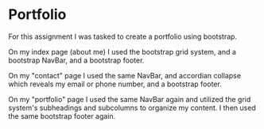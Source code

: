 # Portfolio
For this assignment I was tasked to create a portfolio using bootstrap. 

On my index page (about me) I used the bootstrap grid system, and a bootstrap NavBar, and a bootstrap footer. 

On my "contact" page I used the same NavBar, and accordian collapse which reveals my email or phone number, and a bootstrap footer.

On my "portfolio" page I used the same NavBar again and utilized the grid system's subheadings and subcolumns to organize my content. I then used the same bootstrap footer again. 



